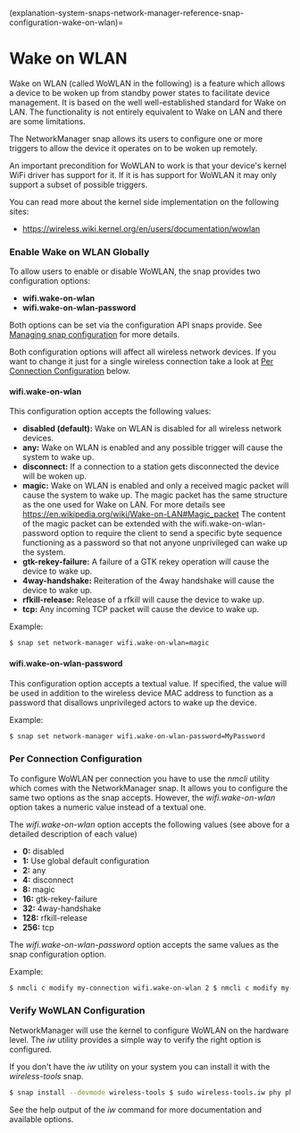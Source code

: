 (explanation-system-snaps-network-manager-reference-snap-configuration-wake-on-wlan)=
# Wake on WLAN


Wake on WLAN (called WoWLAN in the following) is a feature which allows a device to be woken up from standby power states to facilitate device management. It is based on the well well-established standard for Wake on LAN. The functionality is not entirely equivalent to Wake on LAN and there are some limitations.

The NetworkManager snap allows its users to configure one or more triggers to allow the device it operates on to be woken up remotely.

An important precondition for WoWLAN to work is that your device's kernel WiFi driver has support for it. If it is has support for WoWLAN it may only support a subset of possible triggers.

You can read more about the kernel side implementation on the following sites:

* https://wireless.wiki.kernel.org/en/users/documentation/wowlan

### Enable Wake on WLAN Globally

To allow users to enable or disable WoWLAN, the snap provides two configuration options:

* **wifi.wake-on-wlan**
* **wifi.wake-on-wlan-password**

Both options can be set via the configuration API snaps provide. See [Managing snap configuration](https://snapcraft.io/docs/configuration-in-snaps) for more details.

Both configuration options will affect all wireless network devices. If you want to change it just for a single wireless connection take a look at [Per Connection Configuration](/t/wake-on-wlan/19938#heading--per) below.

#### wifi.wake-on-wlan

This configuration option accepts the following values:

* **disabled (default):**  Wake on WLAN is disabled for all wireless network devices.
* **any:**  Wake on WLAN is enabled and any possible trigger will cause the system to wake up.
* **disconnect:**  If a connection to a station gets disconnected the device will be woken up.
* **magic:**  Wake on WLAN is enabled and only a received magic packet will cause the system to wake up. The magic packet has the same structure as the one used for Wake on LAN. For more details see https://en.wikipedia.org/wiki/Wake-on-LAN#Magic_packet The content of the magic packet can be extended with the wifi.wake-on-wlan-password option to require the client to send a specific byte sequence functioning as a password so that not anyone unprivileged can wake up the system.
* **gtk-rekey-failure:**  A failure of a GTK rekey operation will cause the device to wake up.
* **4way-handshake:**  Reiteration of the 4way handshake will cause the device to wake up.
* **rfkill-release:**  Release of a rfkill will cause the device to wake up.
* **tcp:**  Any incoming TCP packet will cause the device to wake up.

Example:

```bash
$ snap set network-manager wifi.wake-on-wlan=magic
```

#### wifi.wake-on-wlan-password

This configuration option accepts a textual value. If specified, the value will be used in addition to the wireless device MAC address to function as a password that disallows unprivileged actors to wake up the device.

Example:
```bash
$ snap set network-manager wifi.wake-on-wlan-password=MyPassword
```
<h3 id='heading--per'>Per Connection Configuration</h3>

To configure WoWLAN per connection you have to use the  *nmcli*  utility which comes with the NetworkManager snap. It allows you to configure the same two options as the snap accepts. However, the  *wifi.wake-on-wlan*  option takes a numeric value instead of a textual one.

The  *wifi.wake-on-wlan*  option accepts the following values (see above for a detailed description of each value)

* **0:**  disabled
* **1:**  Use global default configuration
* **2:**  any
* **4:**  disconnect
* **8:**  magic
* **16:**  gtk-rekey-failure
* **32:**  4way-handshake
* **128:**  rfkill-release
* **256:**  tcp

The  *wifi.wake-on-wlan-password*  option accepts the same values as the snap configuration option.

Example:
```bash
$ nmcli c modify my-connection wifi.wake-on-wlan 2 $ nmcli c modify my-connection wifi.wake-on-wlan-password Test1234
```
### Verify WoWLAN Configuration

NetworkManager will use the kernel to configure WoWLAN on the hardware level. The  *iw*  utility provides a simple way to verify the right option is configured.

If you don't have the  *iw*  utility on your system you can install it with the  *wireless-tools*  snap.
```bash
$ snap install --devmode wireless-tools $ sudo wireless-tools.iw phy phy0 wowlan show WoWLAN is enabled: * wake up on magic packet
```
See the help output of the  *iw*  command for more documentation and available options.

